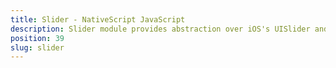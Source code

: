 ```yaml
---
title: Slider - NativeScript JavaScript
description: Slider module provides abstraction over iOS's UISlider and Android's widget.SeekBar and lets the user to drag the control to select a value. The component offers a functionality, which allows defining the min and max available values.
position: 39
slug: slider
---
```

